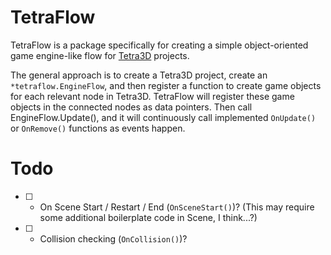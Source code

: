 # TetraFlow

TetraFlow is a package specifically for creating a simple object-oriented game engine-like flow for [Tetra3D](https://github.com/solarlune/tetra3d) projects.

The general approach is to create a Tetra3D project, create an `*tetraflow.EngineFlow`, and then register a function to create game objects for each relevant node in Tetra3D. TetraFlow will register these game objects in the connected nodes as data pointers. Then call EngineFlow.Update(), and it will continuously call implemented `OnUpdate()` or `OnRemove()` functions as events happen.

# Todo

- [ ] - On Scene Start / Restart / End (`OnSceneStart()`)? (This may require some additional boilerplate code in Scene, I think...?)
- [ ] - Collision checking (`OnCollision()`)?